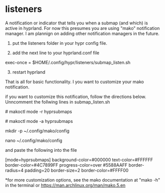 # listeners
A notification or indicator that tells you when a submap (and which) is active in hyprland.
For now this presumes you are using "mako" notification manager. I am plannign on adding 
other notification managers in the future.

1) put the listeners folder in your hypr config file.

2) add the next line to your hyprland.conf file

exec-once = $HOME/.config/hypr/listeners/submap_listen.sh

3) restart hyprland

That is all for basic functionality. I you want to customize your mako notification. 


if you want to customize this notification, follow the directions below.
Unncomment the follwing lines in submap_listen.sh

\# makoctl mode -r hyprsubmaps

\# makoctl mode -a hyprsubmaps

mkdir -p ~/.config/mako/config

nano ~/.config/mako/config

and paste the following into the file

[mode=hyprsubmaps]
background-color=#000000
text-color=#FFFFFF
border-color=#4C7899FF
progress-color=over #5588AAFF
border-radius=4
padding=20
border-size=2
border-color=#FFFF00

*for more customization options, see the mako documentation at "mako -h" in the terminal
or https://man.archlinux.org/man/mako.5.en
